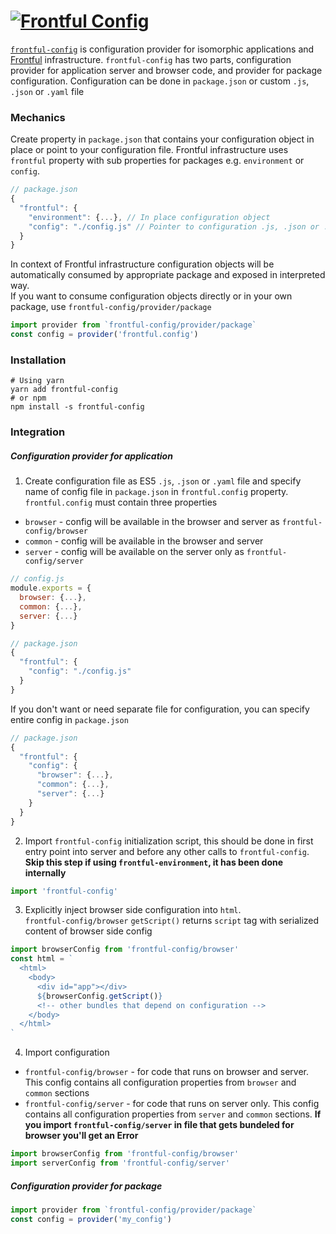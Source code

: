 # <a href="https://github.com/frontful/frontful-config"><img heigth="75" src="http://www.frontful.com/assets/packages/config.png" alt="Frontful Config" /></a>

[`frontful-config`](https://github.com/frontful/frontful-config) is configuration provider for isomorphic applications and [Frontful](https://github.com/frontful) infrastructure. `frontful-config` has two parts, configuration provider for application server and browser code, and provider for package configuration. Configuration can be done in `package.json` or custom `.js`, `.json` or `.yaml` file

### Mechanics

Create property in `package.json` that contains your configuration object in place or point to your configuration file. Frontful infrastructure uses `frontful` property with sub properties for packages e.g. `environment` or `config`.
```javascript
// package.json
{
  "frontful": {
    "environment": {...}, // In place configuration object
    "config": "./config.js" // Pointer to configuration .js, .json or .yaml file
  }
}
```
In context of Frontful infrastructure configuration objects will be automatically consumed by appropriate package and exposed in interpreted way.  
If you want to consume configuration objects directly or in your own package, use `frontful-config/provider/package`
```javascript
import provider from `frontful-config/provider/package`
const config = provider('frontful.config')
```

### Installation

```shell
# Using yarn
yarn add frontful-config
# or npm
npm install -s frontful-config
```

### Integration

##### Configuration provider for application

1. Create configuration file as ES5 `.js`, `.json` or `.yaml` file and specify name of config file in `package.json` in `frontful.config` property.  
`frontful.config` must contain three properties
  - `browser` - config will be available in the browser and server as `frontful-config/browser`
  - `common` - config will be available in the browser and server
  - `server` - config will be available on the server only as `frontful-config/server`
```javascript
// config.js
module.exports = {
  browser: {...},
  common: {...},
  server: {...}
}
```
```javascript
// package.json
{
  "frontful": {
    "config": "./config.js"
  }
}
```
If you don't want or need separate file for configuration, you can specify entire config in `package.json`
```javascript
// package.json
{
  "frontful": {
    "config": {
      "browser": {...},
      "common": {...},
      "server": {...}
    }
  }
}
```
2. Import `frontful-config` initialization script, this should be done in first entry point into server and before any other calls to `frontful-config`.  
**Skip this step if using `frontful-environment`, it has been done internally**
```javascript
import 'frontful-config'
```

3. Explicitly inject browser side configuration into `html`.  
`frontful-config/browser` `getScript()` returns `script` tag with serialized content of browser side config
```javascript
import browserConfig from 'frontful-config/browser'
const html = `
  <html>
    <body>
      <div id="app"></div>
      ${browserConfig.getScript()}
      <!-- other bundles that depend on configuration -->
    </body>
  </html>
`
```

4. Import configuration
  - `frontful-config/browser` - for code that runs on browser and server. This config contains all configuration properties from `browser` and `common` sections
  - `frontful-config/server` - for code that runs on server only. This config contains all configuration properties from `server` and `common` sections. **If you import `frontful-config/server` in file that gets bundeled for browser you'll get an Error**
```javascript
import browserConfig from 'frontful-config/browser'
import serverConfig from 'frontful-config/server'
```

##### Configuration provider for package

```javascript
import provider from `frontful-config/provider/package`
const config = provider('my_config')
```
